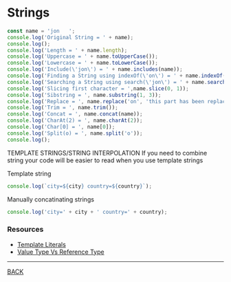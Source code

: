 # Strings

```javascript
const name = 'jon   ';
console.log('Original String = ' + name);
console.log();
console.log('Length = ' + name.length);
console.log('Uppercase = ' + name.toUpperCase());
console.log('Lowercase = ' + name.toLowerCase());
console.log('Include(\'jon\') = ' + name.includes(name));
console.log('Finding a String using indexOf(\'on\') = ' + name.indexOf("on"));
console.log('Searching a String using search(\'jon\') = ' + name.search("jon"));
console.log('Slicing first character = ',name.slice(0, 1));
console.log('Sibstring = ', name.substring(1, 3));
console.log('Replace = ', name.replace('on', 'this part has been replaced'));
console.log('Trim = ', name.trim());
console.log('Concat = ', name.concat(name));
console.log('CharAt(2) = ', name.charAt(2));
console.log('Char[0] = ', name[0]);
console.log('Split(o) = ', name.split('o'));
console.log();
```

TEMPLATE STRINGS/STRING INTERPOLATION
If you need to combine string your code will be easier to read when you use template strings

Template string

```javascript
console.log(`city=${city} country=${country}`);
```

Manually concatinating strings

```javascript
console.log('city=' + city + ' country=' + country);
```

### Resources
-   [Template Literals](https://developer.mozilla.org/en-US/docs/Web/JavaScript/Reference/Template_literals)
-   [Value Type Vs Reference Type](https://codeburst.io/explaining-value-vs-reference-in-javascript-647a975e12a0)
---
[BACK](../README.md)